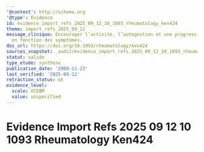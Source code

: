```yaml
---
'@context': http://schema.org
'@type': Evidence
id: evidence_import_refs_2025_09_12_10_1093_rheumatology_ken424
theme: import_refs_2025_09_12
message_clinique: Encourager l’activité, l’autogestion et une progression graduée
  en fonction des symptômes.
doi_url: https://doi.org/10.1093/rheumatology/ken424
sources_snapshot: _audit/evidence_import_refs_2025_09_12_10_1093_rheumatology_ken424.json
statut: valide
type_etude: synthese
publication_date: '2008-11-23'
last_verified: '2025-09-12'
retraction_status: ok
evidence_level:
  scale: OCEBM
  value: unspecified
---
```

# Evidence Import Refs 2025 09 12 10 1093 Rheumatology Ken424

